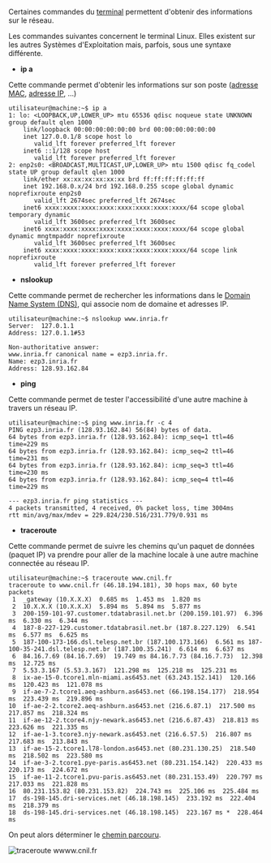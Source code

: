 Certaines commandes du [terminal](https://fr.wikipedia.org/wiki/Terminal_(informatique)) 
permettent d'obtenir des informations sur le réseau.

Les commandes suivantes concernent le terminal Linux. 
Elles existent sur les autres Systèmes d'Exploitation mais, parfois, sous une syntaxe différente.

* **ip a**

Cette commande permet d'obtenir les informations sur son poste ([adresse MAC](https://fr.wikipedia.org/wiki/Adresse_MAC), 
[adresse IP](https://fr.wikipedia.org/wiki/Adresse_IP), ...)
```
utilisateur@machine:~$ ip a
1: lo: <LOOPBACK,UP,LOWER_UP> mtu 65536 qdisc noqueue state UNKNOWN group default qlen 1000
    link/loopback 00:00:00:00:00:00 brd 00:00:00:00:00:00
    inet 127.0.0.1/8 scope host lo
       valid_lft forever preferred_lft forever
    inet6 ::1/128 scope host 
       valid_lft forever preferred_lft forever
2: enp2s0: <BROADCAST,MULTICAST,UP,LOWER_UP> mtu 1500 qdisc fq_codel state UP group default qlen 1000
    link/ether xx:xx:xx:xx:xx:xx brd ff:ff:ff:ff:ff:ff
    inet 192.168.0.x/24 brd 192.168.0.255 scope global dynamic noprefixroute enp2s0
       valid_lft 2674sec preferred_lft 2674sec
    inet6 xxxx:xxxx:xxxx:xxxx:xxxx:xxxx:xxxx:xxxx/64 scope global temporary dynamic 
       valid_lft 3600sec preferred_lft 3600sec
    inet6 xxxx:xxxx:xxxx:xxxx:xxxx:xxxx:xxxx:xxxx/64 scope global dynamic mngtmpaddr noprefixroute 
       valid_lft 3600sec preferred_lft 3600sec
    inet6 xxxx:xxxx:xxxx:xxxx:xxxx:xxxx:xxxx:xxxx/64 scope link noprefixroute 
       valid_lft forever preferred_lft forever
```

* **nslookup**

Cette commande permet de rechercher les informations dans le 
[Domain Name System (DNS)](https://fr.wikipedia.org/wiki/Domain_Name_System), qui associe nom de domaine et adresses IP.

```
utilisateur@machine:~$ nslookup www.inria.fr
Server:  127.0.1.1
Address: 127.0.1.1#53

Non-authoritative answer:
www.inria.fr canonical name = ezp3.inria.fr.
Name: ezp3.inria.fr
Address: 128.93.162.84
```


* **ping**

Cette commande permet de tester l'accessibilité d'une autre machine à travers un réseau IP.
```
utilisateur@machine:~$ ping www.inria.fr -c 4
PING ezp3.inria.fr (128.93.162.84) 56(84) bytes of data.
64 bytes from ezp3.inria.fr (128.93.162.84): icmp_seq=1 ttl=46 time=229 ms
64 bytes from ezp3.inria.fr (128.93.162.84): icmp_seq=2 ttl=46 time=231 ms
64 bytes from ezp3.inria.fr (128.93.162.84): icmp_seq=3 ttl=46 time=230 ms
64 bytes from ezp3.inria.fr (128.93.162.84): icmp_seq=4 ttl=46 time=229 ms

--- ezp3.inria.fr ping statistics ---
4 packets transmitted, 4 received, 0% packet loss, time 3004ms
rtt min/avg/max/mdev = 229.824/230.516/231.779/0.931 ms
```

* **traceroute**

Cette commande permet de suivre les chemins qu'un paquet de données (paquet IP) 
va prendre pour aller de la machine locale à une autre machine connectée au réseau IP.

```
utilisateur@machine:~$ traceroute www.cnil.fr
traceroute to www.cnil.fr (46.18.194.181), 30 hops max, 60 byte packets
 1  _gateway (10.X.X.X)  0.685 ms  1.453 ms  1.820 ms
 2  10.X.X.X (10.X.X.X)  5.894 ms  5.894 ms  5.877 ms
 3  200-159-101-97.customer.tdatabrasil.net.br (200.159.101.97)  6.396 ms  6.330 ms  6.344 ms
 4  187-8-227-129.customer.tdatabrasil.net.br (187.8.227.129)  6.541 ms  6.577 ms  6.625 ms
 5  187-100-173-166.dsl.telesp.net.br (187.100.173.166)  6.561 ms 187-100-35-241.dsl.telesp.net.br (187.100.35.241)  6.614 ms  6.637 ms
 6  84.16.7.69 (84.16.7.69)  19.749 ms 84.16.7.73 (84.16.7.73)  12.398 ms  12.725 ms
 7  5.53.3.167 (5.53.3.167)  121.298 ms  125.218 ms  125.231 ms
 8  ix-ae-15-0.tcore1.mln-miami.as6453.net (63.243.152.141)  120.166 ms  120.423 ms  121.078 ms
 9  if-ae-7-2.tcore1.aeq-ashburn.as6453.net (66.198.154.177)  218.954 ms  223.439 ms  219.896 ms
10  if-ae-2-2.tcore2.aeq-ashburn.as6453.net (216.6.87.1)  217.500 ms  217.857 ms  218.324 ms
11  if-ae-12-2.tcore4.njy-newark.as6453.net (216.6.87.43)  218.813 ms  223.626 ms  221.335 ms
12  if-ae-1-3.tcore3.njy-newark.as6453.net (216.6.57.5)  216.807 ms  217.683 ms  213.843 ms
13  if-ae-15-2.tcore1.l78-london.as6453.net (80.231.130.25)  218.540 ms  218.502 ms  223.580 ms
14  if-ae-3-2.tcore1.pye-paris.as6453.net (80.231.154.142)  220.433 ms  220.173 ms  224.672 ms
15  if-ae-11-2.tcore1.pvu-paris.as6453.net (80.231.153.49)  220.797 ms  217.033 ms  221.828 ms
16  80.231.153.82 (80.231.153.82)  224.743 ms  225.106 ms  225.484 ms
17  ds-198-145.dri-services.net (46.18.198.145)  233.192 ms  222.404 ms  218.379 ms
18  ds-198-145.dri-services.net (46.18.198.145)  223.167 ms *  228.464 ms
```

On peut alors déterminer le [chemin parcouru](https://stefansundin.github.io/traceroute-mapper/?trace=1%20%20_gateway%20(10.X.X.X)%20%200.685%20ms%20%201.453%20ms%20%201.820%20ms%0A%202%20%2010.X.X.X%20(10.X.X.X)%20%205.894%20ms%20%205.894%20ms%20%205.877%20ms%0A%203%20%20200-159-101-97.customer.tdatabrasil.net.br%20(200.159.101.97)%20%206.396%20ms%20%206.330%20ms%20%206.344%20ms%0A%204%20%20187-8-227-129.customer.tdatabrasil.net.br%20(187.8.227.129)%20%206.541%20ms%20%206.577%20ms%20%206.625%20ms%0A%205%20%20187-100-173-166.dsl.telesp.net.br%20(187.100.173.166)%20%206.561%20ms%20187-100-35-241.dsl.telesp.net.br%20(187.100.35.241)%20%206.614%20ms%20%206.637%20ms%0A%206%20%2084.16.7.69%20(84.16.7.69)%20%2019.749%20ms%2084.16.7.73%20(84.16.7.73)%20%2012.398%20ms%20%2012.725%20ms%0A%207%20%205.53.3.167%20(5.53.3.167)%20%20121.298%20ms%20%20125.218%20ms%20%20125.231%20ms%0A%208%20%20ix-ae-15-0.tcore1.mln-miami.as6453.net%20(63.243.152.141)%20%20120.166%20ms%20%20120.423%20ms%20%20121.078%20ms%0A%209%20%20if-ae-7-2.tcore1.aeq-ashburn.as6453.net%20(66.198.154.177)%20%20218.954%20ms%20%20223.439%20ms%20%20219.896%20ms%0A10%20%20if-ae-2-2.tcore2.aeq-ashburn.as6453.net%20(216.6.87.1)%20%20217.500%20ms%20%20217.857%20ms%20%20218.324%20ms%0A11%20%20if-ae-12-2.tcore4.njy-newark.as6453.net%20(216.6.87.43)%20%20218.813%20ms%20%20223.626%20ms%20%20221.335%20ms%0A12%20%20if-ae-1-3.tcore3.njy-newark.as6453.net%20(216.6.57.5)%20%20216.807%20ms%20%20217.683%20ms%20%20213.843%20ms%0A13%20%20if-ae-15-2.tcore1.l78-london.as6453.net%20(80.231.130.25)%20%20218.540%20ms%20%20218.502%20ms%20%20223.580%20ms%0A14%20%20if-ae-3-2.tcore1.pye-paris.as6453.net%20(80.231.154.142)%20%20220.433%20ms%20%20220.173%20ms%20%20224.672%20ms%0A15%20%20if-ae-11-2.tcore1.pvu-paris.as6453.net%20(80.231.153.49)%20%20220.797%20ms%20%20217.033%20ms%20%20221.828%20ms%0A16%20%2080.231.153.82%20(80.231.153.82)%20%20224.743%20ms%20%20225.106%20ms%20%20225.484%20ms%0A17%20%20ds-198-145.dri-services.net%20(46.18.198.145)%20%20233.192%20ms%20%20222.404%20ms%20%20218.379%20ms%0A18%20%20ds-198-145.dri-services.net%20(46.18.198.145)%20%20223.167%20ms%20*%20%20228.464%20ms%0A).

![traceroute wwww.cnil.fr](https://jdolivet.github.io/ISN-Cours/Cours%202019/11-3-Traceroute%20visualisation.png)
